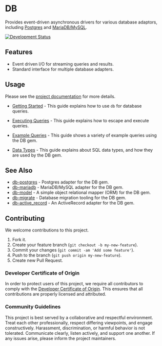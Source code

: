 # DB

Provides event-driven asynchronous drivers for various database adaptors, including [Postgres](https://github.com/socketry/db-postgres) and [MariaDB/MySQL](https://github.com/socketry/db-mariadb).

[![Development Status](https://github.com/socketry/db/workflows/Test/badge.svg)](https://github.com/socketry/db/actions?workflow=Test)

## Features

  - Event driven I/O for streaming queries and results.
  - Standard interface for multiple database adapters.

## Usage

Please see the [project documentation](https://socketry.github.io/db/) for more details.

  - [Getting Started](https://socketry.github.io/db/guides/getting-started/index) - This guide explains how to use `db` for database queries.

  - [Executing Queries](https://socketry.github.io/db/guides/executing-queries/index) - This guide explains how to escape and execute queries.

  - [Example Queries](https://socketry.github.io/db/guides/example-queries/index) - This guide shows a variety of example queries using the DB gem.

  - [Data Types](https://socketry.github.io/db/guides/datatypes/index) - This guide explains about SQL data types, and how they are used by the DB gem.

## See Also

- [db-postgres](https://github.com/socketry/db-postgres) - Postgres adapter for the DB gem.
- [db-mariadb](https://github.com/socketry/db-mariadb) - MariaDB/MySQL adapter for the DB gem.
- [db-model](https://github.com/socketry/db-model) - A simple object relational mapper (ORM) for the DB gem.
- [db-migrate](https://github.com/socketry/db-migrate) - Database migration tooling for the DB gem.
- [db-active_record](https://github.com/socketry/db-active_record) - An ActiveRecord adapter for the DB gem.

## Contributing

We welcome contributions to this project.

1.  Fork it.
2.  Create your feature branch (`git checkout -b my-new-feature`).
3.  Commit your changes (`git commit -am 'Add some feature'`).
4.  Push to the branch (`git push origin my-new-feature`).
5.  Create new Pull Request.

### Developer Certificate of Origin

In order to protect users of this project, we require all contributors to comply with the [Developer Certificate of Origin](https://developercertificate.org/). This ensures that all contributions are properly licensed and attributed.

### Community Guidelines

This project is best served by a collaborative and respectful environment. Treat each other professionally, respect differing viewpoints, and engage constructively. Harassment, discrimination, or harmful behavior is not tolerated. Communicate clearly, listen actively, and support one another. If any issues arise, please inform the project maintainers.
